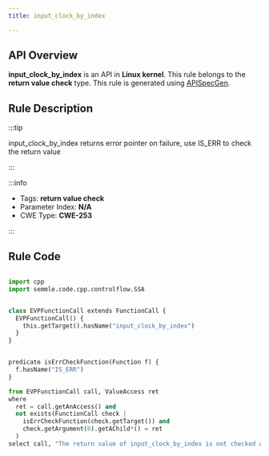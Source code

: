 ```yaml
---
title: input_clock_by_index

---
```



## API Overview
**input_clock_by_index** is an API in **Linux kernel**. This rule belongs to the **return value check** type. This rule is generated using [APISpecGen](../../tools/APISpecGen).
## Rule Description

:::tip

input_clock_by_index returns error pointer on failure, use IS_ERR to check the return value

:::

:::info

- Tags: **return value check**
- Parameter Index: **N/A**
- CWE Type: **CWE-253**

:::

## Rule Code
```python

import cpp
import semmle.code.cpp.controlflow.SSA


class EVPFunctionCall extends FunctionCall {
  EVPFunctionCall() {
    this.getTarget().hasName("input_clock_by_index")
  }
}


predicate isErrCheckFunction(Function f) {
  f.hasName("IS_ERR") 
}

from EVPFunctionCall call, ValueAccess ret
where
  ret = call.getAnAccess() and
  not exists(FunctionCall check |
    isErrCheckFunction(check.getTarget()) and
    check.getArgument(0).getAChild*() = ret
  )
select call, "The return value of input_clock_by_index is not checked with IS_ERR."
    
```
